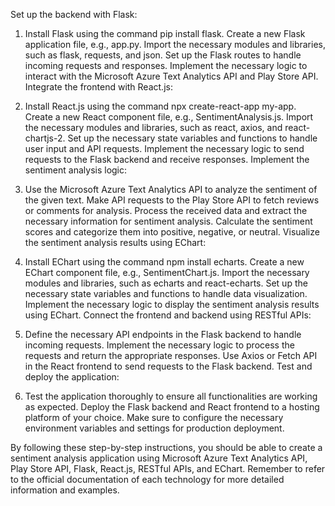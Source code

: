 Set up the backend with Flask:

1.  Install Flask using the command pip install flask.
Create a new Flask application file, e.g., app.py.
Import the necessary modules and libraries, such as flask, requests, and json.
Set up the Flask routes to handle incoming requests and responses.
Implement the necessary logic to interact with the Microsoft Azure Text Analytics API and Play Store API.
Integrate the frontend with React.js:

2. Install React.js using the command npx create-react-app my-app.
Create a new React component file, e.g., SentimentAnalysis.js.
Import the necessary modules and libraries, such as react, axios, and react-chartjs-2.
Set up the necessary state variables and functions to handle user input and API requests.
Implement the necessary logic to send requests to the Flask backend and receive responses.
Implement the sentiment analysis logic:

3. Use the Microsoft Azure Text Analytics API to analyze the sentiment of the given text.
Make API requests to the Play Store API to fetch reviews or comments for analysis.
Process the received data and extract the necessary information for sentiment analysis.
Calculate the sentiment scores and categorize them into positive, negative, or neutral.
Visualize the sentiment analysis results using EChart:

4. Install EChart using the command npm install echarts.
Create a new EChart component file, e.g., SentimentChart.js.
Import the necessary modules and libraries, such as echarts and react-echarts.
Set up the necessary state variables and functions to handle data visualization.
Implement the necessary logic to display the sentiment analysis results using EChart.
Connect the frontend and backend using RESTful APIs:

5. Define the necessary API endpoints in the Flask backend to handle incoming requests.
Implement the necessary logic to process the requests and return the appropriate responses.
Use Axios or Fetch API in the React frontend to send requests to the Flask backend.
Test and deploy the application:

6. Test the application thoroughly to ensure all functionalities are working as expected.
Deploy the Flask backend and React frontend to a hosting platform of your choice.
Make sure to configure the necessary environment variables and settings for production deployment.

By following these step-by-step instructions, you should be able to create a sentiment analysis application using Microsoft Azure Text Analytics API, Play Store API, Flask, React.js, RESTful APIs, and EChart. Remember to refer to the official documentation of each technology for more detailed information and examples.
